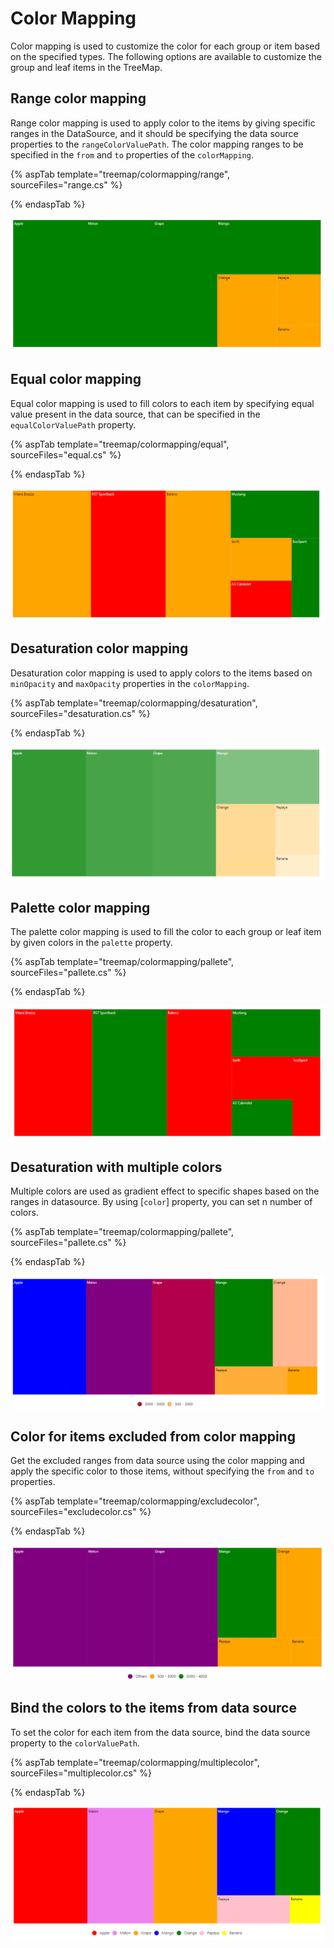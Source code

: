 # Color Mapping

Color mapping is used to customize the color for each group or item based on the specified types. The following options are available to customize the group and leaf items in the TreeMap.

## Range color mapping

Range color mapping is used to apply color to the items by giving specific ranges in the DataSource, and it should be specifying the data source properties to the `rangeColorValuePath`. The color mapping ranges to be specified in the `from` and `to` properties of the `colorMapping`.

{% aspTab template="treemap/colormapping/range", sourceFiles="range.cs" %}

{% endaspTab %}

![TreeMap with color mapping](images/Colormapping/Range.png)

## Equal color mapping

Equal color mapping is used to fill colors to each item by specifying equal value present in the data source, that can be specified in the `equalColorValuePath` property.

{% aspTab template="treemap/colormapping/equal", sourceFiles="equal.cs" %}

{% endaspTab %}

![TreeMap with equal color mapping](images/Colormapping/EqualColor.png)

## Desaturation color mapping

Desaturation color mapping is used to apply colors to the items based on `minOpacity` and `maxOpacity` properties in the `colorMapping`.

{% aspTab template="treemap/colormapping/desaturation", sourceFiles="desaturation.cs" %}

{% endaspTab %}

![TreeMap with desaturation color mapping](images/Colormapping/Desaturation.png)

## Palette color mapping

The palette color mapping is used to fill the color to each group or leaf item by given colors in the `palette` property.

{% aspTab template="treemap/colormapping/pallete", sourceFiles="pallete.cs" %}

{% endaspTab %}

![TreeMap with palette color mapping](images/Colormapping/Palette.png)

## Desaturation with multiple colors

Multiple colors are used as gradient effect to specific shapes based on the ranges in datasource. By using [`color`] property, you can set n number of colors.

{% aspTab template="treemap/colormapping/pallete", sourceFiles="pallete.cs" %}

{% endaspTab %}

![Multiple color mapping in TreeMap with desaturation](images/Colormapping/DesaturationwithMultiplecolor.png)

## Color for items excluded from color mapping

Get the excluded ranges from data source using the color mapping and apply the specific color to those items, without specifying the `from` and `to` properties.

{% aspTab template="treemap/colormapping/excludecolor", sourceFiles="excludecolor.cs" %}

{% endaspTab %}

![TreeMap color mapping for excluded items](images/Colormapping/ExcludeItem.png)

## Bind the colors to the items from data source

To set the color for each item from the data source, bind the data source property to the `colorValuePath`.

{% aspTab template="treemap/colormapping/multiplecolor", sourceFiles="multiplecolor.cs" %}

{% endaspTab %}

![Bind the colors to TreeMap from datasource](images/Colormapping/ColorDS.png)